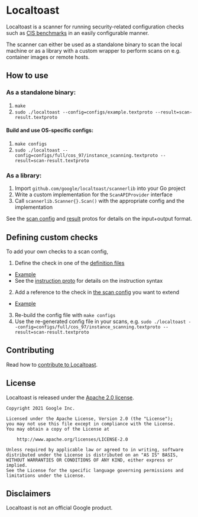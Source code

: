  # Localtoast
Localtoast is a scanner for running security-related configuration checks such as [CIS benchmarks](https://www.cisecurity.org/cis-benchmarks) in an easily configurable manner.

The scanner can either be used as a standalone binary to scan the local machine or as a library with a custom wrapper to perform scans on e.g. container images or remote hosts.

## How to use

### As a standalone binary:

1. `make`
2. `sudo ./localtoast --config=configs/example.textproto --result=scan-result.textproto`


#### Build and use OS-specific configs:
1. `make configs`
2. `sudo ./localtoast --config=configs/full/cos_97/instance_scanning.textproto --result=scan-result.textproto`

### As a library:
1. Import `github.com/google/localtoast/scannerlib` into your Go project
2. Write a custom implementation for the `ScanAPIProvider` interface
3. Call `scannerlib.Scanner{}.Scan()` with the appropriate config and the implementation

See the [scan config](scannerlib/proto/api.proto) and [result](scannerlib/proto/scan_instructions.proto) protos for details on the input+output format.

## Defining custom checks
To add your own checks to a scan config,

1. Define the check in one of the [definition files](configs/defs/cos.textproto)
  * [Example](https://github.com/google/localtoast/commit/9c39a52cef30f7ad773b74a38ac9ffa7c4998ca3#diff-1350df51e73d56ca08a90aa7fc47a3032a41d85a7fe5a8b8707387000f43c0be)
  * See the [instruction proto](scannerlib/proto/scan_instructions.proto) for details on the instruction syntax
2. Add a reference to the check in [the scan config](configs/reduced/cos_97/instance_scanning.textproto) you want to extend
  * [Example](https://github.com/google/localtoast/commit/9c39a52cef30f7ad773b74a38ac9ffa7c4998ca3#diff-094e7befebe2acf9321eb3406fbb81af2880344086fe40dc97c3d4d915fe0e6e)
3. Re-build the config file with `make configs`
4. Use the re-generated config file in your scans, e.g. `sudo ./localtoast --config=configs/full/cos_97/instance_scanning.textproto --result=scan-result.textproto`

## Contributing
Read how to [contribute to Localtoast](CONTRIBUTING.md).

## License
Localtoast is released under the [Apache 2.0 license](LICENSE).

```
Copyright 2021 Google Inc.

Licensed under the Apache License, Version 2.0 (the "License");
you may not use this file except in compliance with the License.
You may obtain a copy of the License at

    http://www.apache.org/licenses/LICENSE-2.0

Unless required by applicable law or agreed to in writing, software
distributed under the License is distributed on an "AS IS" BASIS,
WITHOUT WARRANTIES OR CONDITIONS OF ANY KIND, either express or implied.
See the License for the specific language governing permissions and
limitations under the License.
```

## Disclaimers

Localtoast is not an official Google product.
